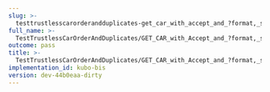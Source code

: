 ```yaml
---
slug: >-
  testtrustlesscarorderandduplicates-get_car_with_accept_and_?format,_specific_accept_header_is_prioritized-header_content-type#01
full_name: >-
  TestTrustlessCarOrderAndDuplicates/GET_CAR_with_Accept_and_?format,_specific_Accept_header_is_prioritized/Header_Content-Type#01
outcome: pass
title: >-
  TestTrustlessCarOrderAndDuplicates/GET_CAR_with_Accept_and_?format,_specific_Accept_header_is_prioritized/Header_Content-Type#01
implementation_id: kubo-bis
version: dev-44b0eaa-dirty
---
```


